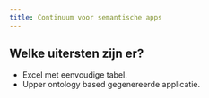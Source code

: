 ```yaml
---
title: Continuum voor semantische apps
---
```


## Welke uitersten zijn er?
- Excel met eenvoudige tabel.
- Upper ontology based gegenereerde applicatie.
